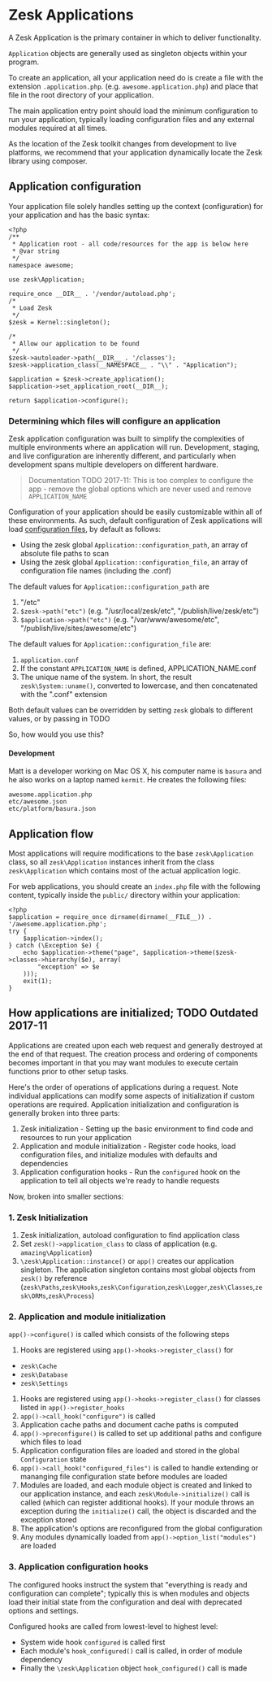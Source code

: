 # Zesk Applications

A Zesk Application is the primary container in which to deliver functionality. 

`Application` objects are generally used as singleton objects within your program.

To create an application, all your application need do is create a file with the extension `.application.php`. (e.g. `awesome.application.php`) and place that file in the root directory of your application.

The main application entry point should load the minimum configuration to run your application, typically loading configuration files and any external modules required at all times.

As the location of the Zesk toolkit changes from development to live platforms, we recommend that your application dynamically locate the Zesk library using composer.

## Application configuration

Your application file solely handles setting up the context (configuration) for your application and has the basic syntax:

	<?php
	/**
	 * Application root - all code/resources for the app is below here
	 * @var string
	 */
	namespace awesome;

	use zesk\Application;
	
	require_once __DIR__ . '/vendor/autoload.php';
	/*
	 * Load Zesk
	 */
	$zesk = Kernel::singleton();

	/*
	 * Allow our application to be found
	 */
	$zesk->autoloader->path(__DIR__ . '/classes');
	$zesk->application_class(__NAMESPACE__ . "\\" . "Application");
	
	$application = $zesk->create_application();
	$application->set_application_root(__DIR__);
	
	return $application->configure();


### Determining which files will configure an application

Zesk application configuration was built to simplify the complexities of multiple environments where an application will run. Development, staging, and live configuration are inherently different, and particularly when development spans multiple developers on different hardware.

> Documentation TODO 2017-11: This is too complex to configure the app - remove the global options which are never used and remove `APPLICATION_NAME`

Configuration of your application should be easily customizable within all of these environments. As such, default configuration of Zesk applications will load [configuration files](/configuration-file-format), by default as follows:

- Using the zesk global `Application::configuration_path`, an array of absolute file paths to scan
- Using the zesk global `Application::configuration_file`, an array of configuration file names (including the .conf)

The default values for `Application::configuration_path` are 

1. "/etc"
1. `$zesk->path("etc")` (e.g. "/usr/local/zesk/etc", "/publish/live/zesk/etc")
1. `$application->path("etc")` (e.g. "/var/www/awesome/etc", "/publish/live/sites/awesome/etc")

The default values for `Application::configuration_file` are:

1. `application.conf`
1. If the constant `APPLICATION_NAME` is defined, APPLICATION_NAME.conf
1. The unique name of the system. In short, the result `zesk\System::uname()`, converted to lowercase, and then concatenated with the ".conf" extension

Both default values can be overridden by setting `zesk` globals to different values, or by passing in TODO

So, how would you use this?

#### Development

Matt is a developer working on Mac OS X, his computer name is `basura` and he also works on a laptop named `kermit`. He creates the following files:

	awesome.application.php
	etc/awesome.json
	etc/platform/basura.json
		
## Application flow

Most applications will require modifications to the base `zesk\Application` class, so all `zesk\Application` instances inherit from the class `zesk\Application` which contains most of the actual application logic.

For web applications, you should create an `index.php` file with the following content, typically inside the `public/` directory within your application:

	<?php
	$application = require_once dirname(dirname(__FILE__)) . '/awesome.application.php';
	try {
		$application->index();
	} catch (\Exception $e) {
		echo $application->theme("page", $application->theme($zesk->classes->hierarchy($e), array(
			"exception" => $e
		)));
		exit(1);
	}

## How applications are initialized; TODO Outdated 2017-11

Applications are created upon each web request and generally destroyed at the end of that request. The creation process and ordering of components becomes important in that you may want modules to execute certain functions prior to other setup tasks.

Here's the order of operations of applications during a request. Note individual applications can modify some aspects of initialization if custom operations are required. Application initialization and configuration is generally broken into three parts:

1. Zesk initialization - Setting up the basic environment to find code and resources to run your application
1. Application and module initialization - Register code hooks, load configuration files, and initialize modules with defaults and dependencies
1. Application configuration hooks - Run the `configured` hook on the application to tell all objects we're ready to handle requests

Now, broken into smaller sections:

### 1. Zesk Initialization

1. Zesk initialization, autoload configuration to find application class
1. Set `zesk()->application_class` to class of application (e.g. `amazing\Application`)
1. `\zesk\Application::instance()` or `app()` creates our application singleton. The application singleton contains most global objects from `zesk()` by reference (`zesk\Paths`,`zesk\Hooks`,`zesk\Configuration`,`zesk\Logger`,`zesk\Classes`,`zesk\ORMs`,`zesk\Process`)

### 2. Application and module initialization

`app()->configure()` is called which consists of the following steps

1. Hooks are registered using `app()->hooks->register_class()` for
 - `zesk\Cache`
 - `zesk\Database`
 - `zesk\Settings`
1. Hooks are registered using `app()->hooks->register_class()` for classes listed in `app()->register_hooks`
1. `app()->call_hook("configure")` is called
1. Application cache paths and document cache paths is computed
1. `app()->preconfigure()` is called to set up additional paths and configure which files to load
1. Application configuration files are loaded and stored in the global `Configuration` state
1. `app()->call_hook("configured_files")` is called to handle extending or mananging file configuration state before modules are loaded
1. Modules are loaded, and each module object is created and linked to our application instance, and each `zesk\Module->initialize()` call is called (which can register additional hooks). If your module throws an exception during the `initialize()` call, the object is discarded and the exception stored
1. The application's options are reconfigured from the global configuration 
1. Any modules dynamically loaded from `app()->option_list("modules")` are loaded

### 3. Application configuration hooks

The configured hooks instruct the system that "everything is ready and configuration can complete"; typically this is when modules and objects load their initial state from the configuration and deal with deprecated options and settings.

Configured hooks are called from lowest-level to highest level:

- System wide hook `configured` is called first
- Each module's `hook_configured()` call is called, in order of module dependency
- Finally the `\zesk\Application` object `hook_configured()` call is made

